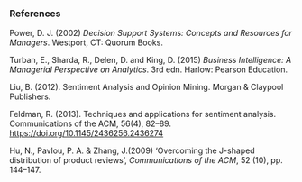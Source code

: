 ### References
Power, D. J. (2002) *Decision Support Systems: Concepts and Resources for Managers*. Westport, CT: Quorum Books.

Turban, E., Sharda, R., Delen, D. and King, D. (2015) *Business Intelligence: A Managerial Perspective on Analytics*. 3rd edn. Harlow: Pearson Education.

Liu, B. (2012). Sentiment Analysis and Opinion Mining. Morgan & Claypool Publishers.

Feldman, R. (2013). Techniques and applications for sentiment analysis. Communications of the ACM, 56(4), 82–89. https://doi.org/10.1145/2436256.2436274

Hu, N., Pavlou, P. A. & Zhang, J.(2009) ‘Overcoming the J-shaped distribution of product reviews’, *Communications of the ACM*, 52 (10), pp. 144–147.
